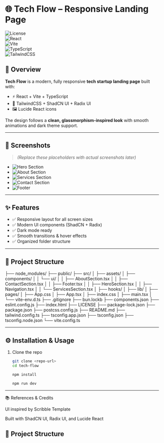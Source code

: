 
# 🌐 Tech Flow – Responsive Landing Page  

![License](https://img.shields.io/badge/license-MIT-blue)  
![React](https://img.shields.io/badge/React-18-61dafb?logo=react&logoColor=white)  
![Vite](https://img.shields.io/badge/Vite-4-646cff?logo=vite&logoColor=yellow)  
![TypeScript](https://img.shields.io/badge/TypeScript-5-3178c6?logo=typescript&logoColor=white)  
![TailwindCSS](https://img.shields.io/badge/TailwindCSS-3-38b2ac?logo=tailwind-css&logoColor=white)  

## 🚀 Overview  
**Tech Flow** is a modern, fully responsive **tech startup landing page** built with:  
- ⚡ React + Vite + TypeScript  
- 🎨 TailwindCSS + ShadCN UI + Radix UI  
- 🖼️ Lucide React icons  

The design follows a **clean, glassmorphism-inspired look** with smooth animations and dark theme support.  

---

## 📸 Screenshots  

> *(Replace these placeholders with actual screenshots later)*  

- ![Hero Section](screenshots/hero-section.png)  
- ![About Section](screenshots/about-section.png)  
- ![Services Section](screenshots/services-section.png)  
- ![Contact Section](screenshots/contact-section.png)  
- ![Footer](screenshots/footer.png)  

---

## ✨ Features  
- ✅ Responsive layout for all screen sizes  
- ✅ Modern UI components (ShadCN + Radix)  
- ✅ Dark mode ready  
- ✅ Smooth transitions & hover effects  
- ✅ Organized folder structure  

---

## 📂 Project Structure  

├── node_modules/
├── public/
├── src/
│ ├── assets/
│ ├── components/
│ │ └── ui/
│ │ ├── AboutSection.tsx
│ │ ├── ContactSection.tsx
│ │ ├── Footer.tsx
│ │ ├── HeroSection.tsx
│ │ ├── Navigation.tsx
│ │ └── ServicesSection.tsx
│ ├── hooks/
│ ├── lib/
│ ├── pages/
│ ├── App.css
│ ├── App.tsx
│ ├── index.css
│ ├── main.tsx
│ └── vite-env.d.ts
├── .gitignore
├── bun.lockb
├── components.json
├── eslint.config.js
├── index.html
├── LICENSE
├── package-lock.json
├── package.json
├── postcss.config.js
├── README.md
├── tailwind.config.ts
├── tsconfig.app.json
├── tsconfig.json
├── tsconfig.node.json
└── vite.config.ts

---

## ⚙️ Installation & Usage  

1. Clone the repo  
   ```bash
   git clone <repo-url>
   cd tech-flow

   npm install

   npm run dev

---

📚 References & Credits

UI inspired by Scribble Template

Built with ShadCN UI, Radix UI, and Lucide React



## 📂 Project Structure  


